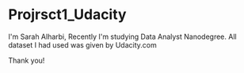 # Projrsct1_Udacity
I'm Sarah Alharbi, Recently I'm studying Data Analyst Nanodegree.
All dataset I had used was given by Udacity.com


Thank you!

